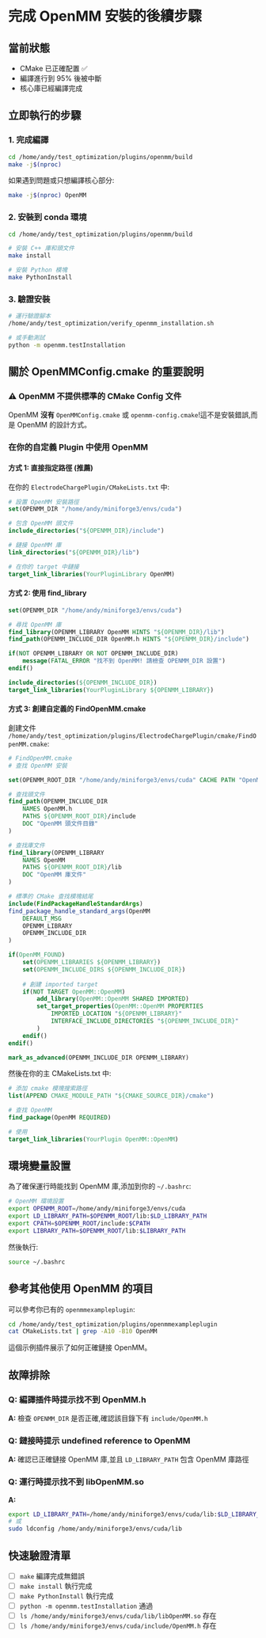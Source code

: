 # 完成 OpenMM 安裝的後續步驟

## 當前狀態
- CMake 已正確配置 ✅
- 編譯進行到 95% 後被中斷
- 核心庫已經編譯完成

## 立即執行的步驟

### 1. 完成編譯

```bash
cd /home/andy/test_optimization/plugins/openmm/build
make -j$(nproc)
```

如果遇到問題或只想編譯核心部分:
```bash
make -j$(nproc) OpenMM
```

### 2. 安裝到 conda 環境

```bash
cd /home/andy/test_optimization/plugins/openmm/build

# 安裝 C++ 庫和頭文件
make install

# 安裝 Python 模塊
make PythonInstall
```

### 3. 驗證安裝

```bash
# 運行驗證腳本
/home/andy/test_optimization/verify_openmm_installation.sh

# 或手動測試
python -m openmm.testInstallation
```

## 關於 OpenMMConfig.cmake 的重要說明

### ⚠️ OpenMM 不提供標準的 CMake Config 文件

OpenMM **沒有** `OpenMMConfig.cmake` 或 `openmm-config.cmake`!這不是安裝錯誤,而是 OpenMM 的設計方式。

### 在你的自定義 Plugin 中使用 OpenMM

#### 方式 1: 直接指定路徑 (推薦)

在你的 `ElectrodeChargePlugin/CMakeLists.txt` 中:

```cmake
# 設置 OpenMM 安裝路徑
set(OPENMM_DIR "/home/andy/miniforge3/envs/cuda")

# 包含 OpenMM 頭文件
include_directories("${OPENMM_DIR}/include")

# 鏈接 OpenMM 庫
link_directories("${OPENMM_DIR}/lib")

# 在你的 target 中鏈接
target_link_libraries(YourPluginLibrary OpenMM)
```

#### 方式 2: 使用 find_library

```cmake
set(OPENMM_DIR "/home/andy/miniforge3/envs/cuda")

# 尋找 OpenMM 庫
find_library(OPENMM_LIBRARY OpenMM HINTS "${OPENMM_DIR}/lib")
find_path(OPENMM_INCLUDE_DIR OpenMM.h HINTS "${OPENMM_DIR}/include")

if(NOT OPENMM_LIBRARY OR NOT OPENMM_INCLUDE_DIR)
    message(FATAL_ERROR "找不到 OpenMM! 請檢查 OPENMM_DIR 設置")
endif()

include_directories(${OPENMM_INCLUDE_DIR})
target_link_libraries(YourPluginLibrary ${OPENMM_LIBRARY})
```

#### 方式 3: 創建自定義的 FindOpenMM.cmake

創建文件 `/home/andy/test_optimization/plugins/ElectrodeChargePlugin/cmake/FindOpenMM.cmake`:

```cmake
# FindOpenMM.cmake
# 查找 OpenMM 安裝

set(OPENMM_ROOT_DIR "/home/andy/miniforge3/envs/cuda" CACHE PATH "OpenMM 安裝根目錄")

# 查找頭文件
find_path(OPENMM_INCLUDE_DIR 
    NAMES OpenMM.h
    PATHS ${OPENMM_ROOT_DIR}/include
    DOC "OpenMM 頭文件目錄"
)

# 查找庫文件
find_library(OPENMM_LIBRARY 
    NAMES OpenMM
    PATHS ${OPENMM_ROOT_DIR}/lib
    DOC "OpenMM 庫文件"
)

# 標準的 CMake 查找模塊結尾
include(FindPackageHandleStandardArgs)
find_package_handle_standard_args(OpenMM
    DEFAULT_MSG
    OPENMM_LIBRARY
    OPENMM_INCLUDE_DIR
)

if(OpenMM_FOUND)
    set(OPENMM_LIBRARIES ${OPENMM_LIBRARY})
    set(OPENMM_INCLUDE_DIRS ${OPENMM_INCLUDE_DIR})
    
    # 創建 imported target
    if(NOT TARGET OpenMM::OpenMM)
        add_library(OpenMM::OpenMM SHARED IMPORTED)
        set_target_properties(OpenMM::OpenMM PROPERTIES
            IMPORTED_LOCATION "${OPENMM_LIBRARY}"
            INTERFACE_INCLUDE_DIRECTORIES "${OPENMM_INCLUDE_DIR}"
        )
    endif()
endif()

mark_as_advanced(OPENMM_INCLUDE_DIR OPENMM_LIBRARY)
```

然後在你的主 CMakeLists.txt 中:

```cmake
# 添加 cmake 模塊搜索路徑
list(APPEND CMAKE_MODULE_PATH "${CMAKE_SOURCE_DIR}/cmake")

# 查找 OpenMM
find_package(OpenMM REQUIRED)

# 使用
target_link_libraries(YourPlugin OpenMM::OpenMM)
```

## 環境變量設置

為了確保運行時能找到 OpenMM 庫,添加到你的 `~/.bashrc`:

```bash
# OpenMM 環境設置
export OPENMM_ROOT=/home/andy/miniforge3/envs/cuda
export LD_LIBRARY_PATH=$OPENMM_ROOT/lib:$LD_LIBRARY_PATH
export CPATH=$OPENMM_ROOT/include:$CPATH
export LIBRARY_PATH=$OPENMM_ROOT/lib:$LIBRARY_PATH
```

然後執行:
```bash
source ~/.bashrc
```

## 參考其他使用 OpenMM 的項目

可以參考你已有的 `openmmexampleplugin`:

```bash
cd /home/andy/test_optimization/plugins/openmmexampleplugin
cat CMakeLists.txt | grep -A10 -B10 OpenMM
```

這個示例插件展示了如何正確鏈接 OpenMM。

## 故障排除

### Q: 編譯插件時提示找不到 OpenMM.h
**A:** 檢查 `OPENMM_DIR` 是否正確,確認該目錄下有 `include/OpenMM.h`

### Q: 鏈接時提示 undefined reference to OpenMM
**A:** 確認已正確鏈接 OpenMM 庫,並且 `LD_LIBRARY_PATH` 包含 OpenMM 庫路徑

### Q: 運行時提示找不到 libOpenMM.so
**A:** 
```bash
export LD_LIBRARY_PATH=/home/andy/miniforge3/envs/cuda/lib:$LD_LIBRARY_PATH
# 或
sudo ldconfig /home/andy/miniforge3/envs/cuda/lib
```

## 快速驗證清單

- [ ] `make` 編譯完成無錯誤
- [ ] `make install` 執行完成
- [ ] `make PythonInstall` 執行完成  
- [ ] `python -m openmm.testInstallation` 通過
- [ ] `ls /home/andy/miniforge3/envs/cuda/lib/libOpenMM.so` 存在
- [ ] `ls /home/andy/miniforge3/envs/cuda/include/OpenMM.h` 存在
